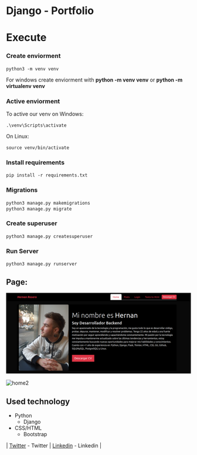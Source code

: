 # Django - Portfolio

# Execute

### Create enviorment

```
python3 -m venv venv
```

For windows create enviorment with **python -m venv venv** or **python -m virtualenv venv**

### Active enviorment

To active our venv on Windows:

```
.\venv\Scripts\activate
```

On Linux:

```
source venv/bin/activate
```

### Install requirements

```
pip install -r requirements.txt
```

### Migrations

```
python3 manage.py makemigrations
python3 manage.py migrate
```

### Create superuser

```
python3 manage.py createsuperuser
```

### Run Server

```
python3 manage.py runserver
```

## Page:

![home](./assets/home.png)

![home2](https://user-images.githubusercontent.com/103611875/223207629-bd15a846-0675-4f6b-b5d2-5242aa02ffcf.png)

## Used technology

- Python
  - Django
- CSS/HTML
  - Bootstrap

| [Twitter](https://twitter.com/hernagusdev) - Twitter | [Linkedin](https://www.linkedin.com/in/hernan-rosero/) - Linkedin |
